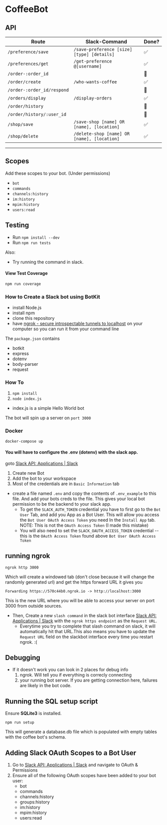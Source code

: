 # CoffeeBot

## API

| Route                      | Slack-Command                               | Done?              |
| -------------------------- | ------------------------------------------- | ------------------ |
| `/preference/save`         | `/save-preference [size] [type] [details]`  | :white_check_mark: |
| `/preferences/get`         | `/get-preference @[username]`               | :white_check_mark: |
| `/order-:order_id`         |                                             | :no_good:          |
| `/order/create`            | `/who-wants-coffee`                         | :white_check_mark: |
| `/order-:order_id/respond` |                                             | :no_good:          |
| `/orders/display`          | `/display-orders`                           | :white_check_mark: |
| `/order/history`           |                                             | :no_good:          |
| `/order/history/:user_id`  |                                             | :no_good:          |
| `/shop/save`               | `/save-shop [name] OR [name], [location]`   | :white_check_mark: |
| `/shop/delete`             | `/delete-shop [name] OR [name], [location]` | :white_check_mark: |

---

## Scopes

Add these scopes to your bot. (Under permissions)

- `bot`
- `commands`
- `channels:history`
- `im:history`
- `mpim:history`
- `users:read`

## Testing

- Run `npm install --dev`
- Run `npm run tests`

Also:

- Try running the command in slack.

#### View Test Coverage

```bash
npm run coverage
```

### How to Create a Slack bot using BotKit


- install Node.js 
- install npm 
- clone this repository
- have [ngrok - secure introspectable tunnels to localhost](https://ngrok.com/) on your computer so you can run it from your command line


The `package.json` contains 

* botkit
* express 
* dotenv 
* body-parser 
* request

### How To

1. `npm install`
2. `node index.js`
* index.js is a simple Hello World bot

The bot will spin up a server on `port 3000`

### Docker
```
docker-compose up
```

#### You will have to configure the .env (dotenv) with the slack app. 

goto [Slack API: Applications \| Slack](https://api.slack.com/apps)
1. Create new Bot 
2. Add the bot to your workspace
3. Most of the credentials are in `Basic Information` tab

- create a file named `.env` and copy the contents of `.env_example` to this file. And add your bots creds to the file. This gives your local bot permission to be the backend to your slack app. 
   - To get the  `SLACK_AUTH_TOKEN` credential you have to first go to the `Bot User` Tab, and add you App as a Bot User. This will allow you access the `Bot User OAuth Access Token` you need In the `Install App` tab. NOTE: This is not the `OAuth Access Token` (I made this mistake)
   - You will also need to set the `SLACK_OAUTH_ACCESS_TOKEN` credential -- this is the `OAuth Access Token` found above `Bot User OAuth Access Token`
   


## running ngrok
 `ngrok http 3000`

 Which will create a windowed tab (don't close because it will change the randomly generated url)
 and get the https forward URL it gives you 

 ```
 Forwarding https://570c44b0.ngrok.io -> http://localhost:3000
 ```
This is the new URL where you will be able to access your server on port 3000 from outside sources. 

 * Then, Create a new `slash command` in the slack bot interface [Slack API: Applications \| Slack](https://api.slack.com/apps) with the `ngrok https endpoint` as the `Request URL`. 
      * Everytime you try to complete that slash command on slack, it will automatically hit that URL.This also means you have to update the `Request URL` field on the slackbot interface every time you restart ngrok. :( 

## Debugging 
- If it doesn't work you can look in 2 places for debug info 
  1. ngrok. Will tell you if everything is correcly connecting
  2. your running bot server. If you are getting connection here, failures are likely in the bot code. 

## Running the SQL setup script
Ensure **SQLite3** is installed.

`npm run setup`

This will generate a database.db file which is populated with empty tables with the coffee bot's schema.

## Adding Slack OAuth Scopes to a Bot User
1. Go to [Slack API: Applications \| Slack](https://api.slack.com/apps) and navigate to OAuth & Permissions
2. Ensure all of the following OAuth scopes have been added to your bot user:
   - bot
   - commands
   - channels:history
   - groups:history
   - im:history
   - mpim:history
   - users:read